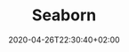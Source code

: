 ---
title: "Seaborn"
images: # Create a folder in /static/images/tools that has the same name as this current markdown file and place the images there. We only need the file name here. If this is not clear, please refer to existing tools as references.
  - path: seaborn-landing.png
categories:
  - Publishing and Sharing
tags:
  - Visualization
links:
  - name: seaborn
    link: https://seaborn.pydata.org/
summary: statistical data visualization in Python
features:
  - Built-in statistical charts
platforms:
  - Any
fields:
plans:
  - name: Open Source
    description:
date: 2020-04-26T22:30:40+02:00
draft: false
---